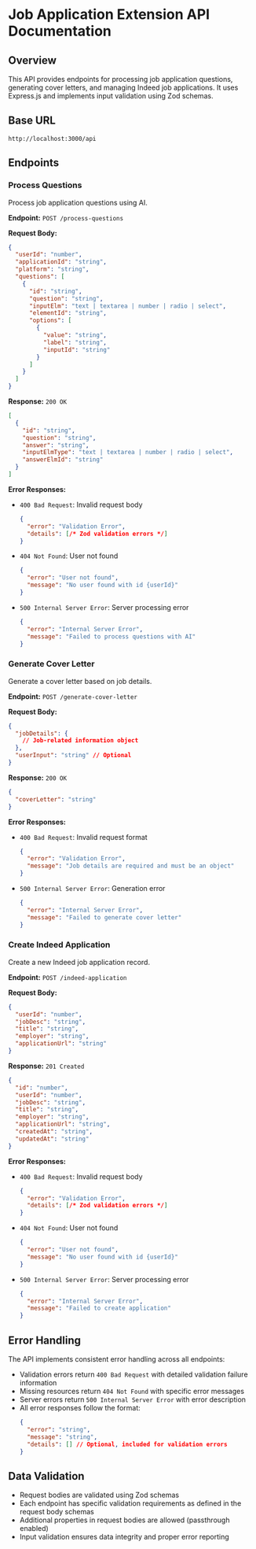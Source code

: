# Job Application Extension API Documentation

## Overview
This API provides endpoints for processing job application questions, generating cover letters, and managing Indeed job applications. It uses Express.js and implements input validation using Zod schemas.

## Base URL
```
http://localhost:3000/api
```

## Endpoints

### Process Questions
Process job application questions using AI.

**Endpoint:** `POST /process-questions`

**Request Body:**
```json
{
  "userId": "number",
  "applicationId": "string",
  "platform": "string",
  "questions": [
    {
      "id": "string",
      "question": "string",
      "inputElm": "text | textarea | number | radio | select",
      "elementId": "string",
      "options": [
        {
          "value": "string",
          "label": "string",
          "inputId": "string"
        }
      ]
    }
  ]
}
```

**Response:** `200 OK`
```json
[
  {
    "id": "string",
    "question": "string",
    "answer": "string",
    "inputElmType": "text | textarea | number | radio | select",
    "answerElmId": "string"
  }
]
```

**Error Responses:**
- `400 Bad Request`: Invalid request body
  ```json
  {
    "error": "Validation Error",
    "details": [/* Zod validation errors */]
  }
  ```
- `404 Not Found`: User not found
  ```json
  {
    "error": "User not found",
    "message": "No user found with id {userId}"
  }
  ```
- `500 Internal Server Error`: Server processing error
  ```json
  {
    "error": "Internal Server Error",
    "message": "Failed to process questions with AI"
  }
  ```

### Generate Cover Letter
Generate a cover letter based on job details.

**Endpoint:** `POST /generate-cover-letter`

**Request Body:**
```json
{
  "jobDetails": {
    // Job-related information object
  },
  "userInput": "string" // Optional
}
```

**Response:** `200 OK`
```json
{
  "coverLetter": "string"
}
```

**Error Responses:**
- `400 Bad Request`: Invalid request format
  ```json
  {
    "error": "Validation Error",
    "message": "Job details are required and must be an object"
  }
  ```
- `500 Internal Server Error`: Generation error
  ```json
  {
    "error": "Internal Server Error",
    "message": "Failed to generate cover letter"
  }
  ```

### Create Indeed Application
Create a new Indeed job application record.

**Endpoint:** `POST /indeed-application`

**Request Body:**
```json
{
  "userId": "number",
  "jobDesc": "string",
  "title": "string",
  "employer": "string",
  "applicationUrl": "string"
}
```

**Response:** `201 Created`
```json
{
  "id": "number",
  "userId": "number",
  "jobDesc": "string",
  "title": "string",
  "employer": "string",
  "applicationUrl": "string",
  "createdAt": "string",
  "updatedAt": "string"
}
```

**Error Responses:**
- `400 Bad Request`: Invalid request body
  ```json
  {
    "error": "Validation Error",
    "details": [/* Zod validation errors */]
  }
  ```
- `404 Not Found`: User not found
  ```json
  {
    "error": "User not found",
    "message": "No user found with id {userId}"
  }
  ```
- `500 Internal Server Error`: Server processing error
  ```json
  {
    "error": "Internal Server Error",
    "message": "Failed to create application"
  }
  ```

## Error Handling
The API implements consistent error handling across all endpoints:

- Validation errors return `400 Bad Request` with detailed validation failure information
- Missing resources return `404 Not Found` with specific error messages
- Server errors return `500 Internal Server Error` with error description
- All error responses follow the format:
  ```json
  {
    "error": "string",
    "message": "string",
    "details": [] // Optional, included for validation errors
  }
  ```

## Data Validation
- Request bodies are validated using Zod schemas
- Each endpoint has specific validation requirements as defined in the request body schemas
- Additional properties in request bodies are allowed (passthrough enabled)
- Input validation ensures data integrity and proper error reporting
